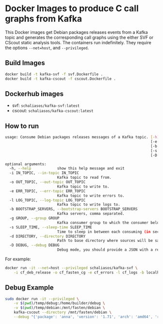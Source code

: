 # Docker Images to produce C call graphs from Kafka

This Docker images get Debian packages releases events from a Kafka topic
and generates the corresponding call graphs using the either SVF or CScout
static analysis tools. The containers run indefinitely. They require the
options `--net=host`, and `--privileged`.

Build Images
------------

```bash
docker build -t kafka-svf -f svf.Dockerfile .
docker build -t kafka-cscout -f cscout.Dockerfile .
```

Dockerhub images
----------------

* svf: `schaliasos/kafka-svf:latest`
* cscout: `schaliasos/kafka-cscout:latest`

How to run
----------

```bash
usage: Consume Debian packages releases messages of a Kafka topic. [-h] [-i IN_TOPIC] [-o OUT_TOPIC]
                                                                   [-e ERR_TOPIC] [-l LOG_TOPIC]
                                                                   [-b BOOTSTRAP_SERVERS] [-g GROUP]
                                                                   [-s SLEEP_TIME] [-d DIRECTORY]
                                                                   [-D DEBUG]

optional arguments:
  -h, --help            show this help message and exit
  -i IN_TOPIC, --in-topic IN_TOPIC
                        Kafka topic to read from.
  -o OUT_TOPIC, --out-topic OUT_TOPIC
                        Kafka topic to write to.
  -e ERR_TOPIC, --err-topic ERR_TOPIC
                        Kafka topic to write errors to.
  -l LOG_TOPIC, --log-topic LOG_TOPIC
                        Kafka topic to write logs to.
  -b BOOTSTRAP_SERVERS, --bootstrap-servers BOOTSTRAP_SERVERS
                        Kafka servers, comma separated.
  -g GROUP, --group GROUP
                        Kafka consumer group to which the consumer belongs.
  -s SLEEP_TIME, --sleep-time SLEEP_TIME
                        Time to sleep in between each consuming (in sec).
  -d DIRECTORY, --directory DIRECTORY
                        Path to base directory where sources will be saved.
  -D DEBUG, --debug DEBUG
                        Debug mode, you should provide a JSON with a release.
```

For example:

```bash
docker run -it --net=host --privileged schaliasos/kafka-svf \
    -i cf_deb_release -o cf_fasten_cg -e cf_errors -l cf_logs -b localhost:9092 -g group-1 -s 60
```

Debug Example
-------------

```bash
sudo docker run -it --privileged \
    -v $(pwd)/temp/debug:/home/builder/debug \
    -v $(pwd)/temp/debian:/mnt/fasten/debian \
    kafka-cscout --directory /mnt/fasten/debian \
    --debug "{'package': 'anna', 'version': '1.71', 'arch': 'amd64', 'release': 'buster', 'source': 'anna', 'source_version': '1.71', 'date': ''}"
```
